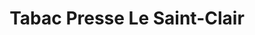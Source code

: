 ---
title: "Tabac Presse Le Saint-Clair"
url: /sete/tabac-presse-le-saint-clair/
shop: Zeitungen
---